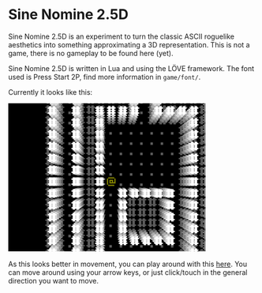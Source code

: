 Sine Nomine 2.5D
================

Sine Nomine 2.5D is an experiment to turn the classic ASCII roguelike
aesthetics into something approximating a 3D representation. This is not a
game, there is no gameplay to be found here (yet).

Sine Nomine 2.5D is written in Lua and using the LÖVE framework. The font used
is Press Start 2P, find more information in `game/font/`.

Currently it looks like this:

![screenshot of the program](https://raw.githubusercontent.com/blabber/sine_nomine_2.5d/master/screenshot.png "Screenshot")

As this looks better in movement, you can play around with this
[here](https://blabber.github.io/sine_nomine_2.5d/). You can move around using
your arrow keys, or just click/touch in the general direction you want to move.
